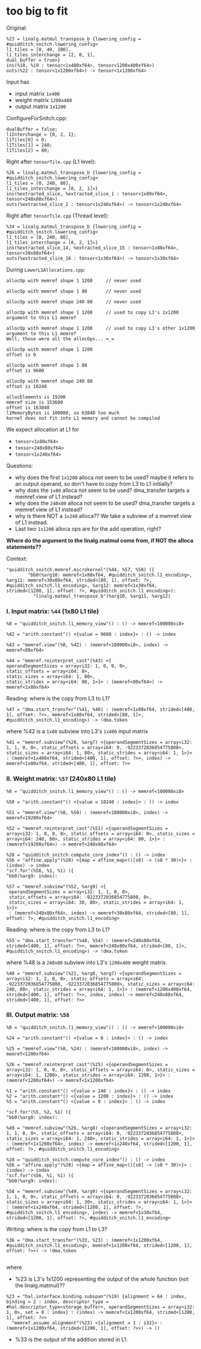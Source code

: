 # too big to fit

Original:

```
%23 = linalg.matmul_transpose_b {lowering_config = #quidditch_snitch.lowering_config<
l1_tiles = [0, 40, 100], 
l1_tiles_interchange = [2, 0, 1], 
dual_buffer = true>} 
ins(%18, %19 : tensor<1x400xf64>, tensor<1200x400xf64>) 
outs(%22 : tensor<1x1200xf64>) -> tensor<1x1200xf64>
```

Input has

- input matrix `1x400`
- weight matrix `1200x400`
- output matrix `1x1200`

ConfigureForSnitch.cpp:

```
dualBuffer = false;
l1Interchange = {0, 2, 1}; 
l1Tiles[0] = 0;
l1Tiles[1] = 240;
l1Tiles[2] = 80;
```

Right after `tensorTile.cpp` (L1 level):

```
%26 = linalg.matmul_transpose_b {lowering_config = #quidditch_snitch.lowering_config<
l1_tiles = [0, 240, 80], 
l1_tiles_interchange = [0, 2, 1]>} 
ins(%extracted_slice, %extracted_slice_1 : tensor<1x80xf64>, tensor<240x80xf64>) 
outs(%extracted_slice_2 : tensor<1x240xf64>) -> tensor<1x240xf64>             
```

Right after `tensorTile.cpp` (Thread level):

```
%34 = linalg.matmul_transpose_b {lowering_config = #quidditch_snitch.lowering_config<
l1_tiles = [0, 240, 80], 
l1_tiles_interchange = [0, 2, 1]>} 
ins(%extracted_slice_14, %extracted_slice_15 : tensor<1x80xf64>, tensor<30x80xf64>) 
outs(%extracted_slice_16 : tensor<1x30xf64>) -> tensor<1x30xf64>       
```

During `LowerL1Allocations.cpp`:

```
allocOp with memref shape 1 1200     // never used

allocOp with memref shape 1 80       // never used

allocOp with memref shape 240 80     // never used

allocOp with memref shape 1 1200     // used to copy L3's 1x1200 argument to this L1 memref

allocOp with memref shape 1 1200     // used to copy L3's other 1x1200 argument to this L1 memref
Well, those were all the allocOps... =_=

allocOp with memref shape 1 1200 
offset is 0

allocOp with memref shape 1 80 
offset is 9600

allocOp with memref shape 240 80 
offset is 10240

allocElements is 19200
memref size is 153600
offset is 163840
l1MemoryBytes is 100000, so 63840 too much
kernel does not fit into L1 memory and cannot be compiled

```

We expect allocation at L1 for 

- `tensor<1x80xf64>`
- `tensor<240x80xf64>`
- `tensor<1x240xf64>`  

Questions:

- why does the first `1x1200` alloca not seem to be used? maybe it refers to an output operand, so don't have to copy from L3 to L1 initially?
- why does the `1x80` alloca not seem to be used? dma_transfer targets a memref.view of L1 instead?
- why does the `240x80` alloca not seem to be used? dma_transfer targets a memref.view of L1 instead?
- why is there NOT a `1x240` alloca?? We take a subview of a memref.view of L1 instead.
- Last two `1x1200` alloca ops are for the add operation, right?

**Where do the argument to the linalg.matmul come from, if NOT the alloca statements??**

Context:

```
"quidditch_snitch.memref.microkernel"(%44, %57, %58) ({
        ^bb0(%arg10: memref<1x80xf64, #quidditch_snitch.l1_encoding>, %arg11: memref<30x80xf64, strided<[80, 1], offset: ?>, #quidditch_snitch.l1_encoding>, %arg12: memref<1x30xf64, strided<[1200, 1], offset: ?>, #quidditch_snitch.l1_encoding>):
          "linalg.matmul_transpose_b"(%arg10, %arg11, %arg12)
```

### I. Input matrix: `%44` (1x80 L1 tile)

```
%0 = "quidditch_snitch.l1_memory_view"() : () -> memref<100000xi8>

%42 = "arith.constant"() <{value = 9600 : index}> : () -> index

%43 = "memref.view"(%0, %42) : (memref<100000xi8>, index) -> memref<80xf64>

%44 = "memref.reinterpret_cast"(%43) <{
operandSegmentSizes = array<i32: 1, 0, 0, 0>, 
static_offsets = array<i64: 0>, 
static_sizes = array<i64: 1, 80>, 
static_strides = array<i64: 80, 1>}> : (memref<80xf64>) -> memref<1x80xf64>     
```

Reading: where is the copy from L3 to L1?

```
%47 = "dma.start_transfer"(%41, %46) : (memref<1x80xf64, strided<[400, 1], offset: ?>>, memref<1x80xf64, strided<[80, 1]>, #quidditch_snitch.l1_encoding>) -> !dma.token
```

where %42 is a `1x80` subview into L3's `1x400` input matrix

```
%41 = "memref.subview"(%20, %arg7) <{operandSegmentSizes = array<i32: 1, 1, 0, 0>, static_offsets = array<i64: 0, -9223372036854775808>, static_sizes = array<i64: 1, 80>, static_strides = array<i64: 1, 1>}> : (memref<1x400xf64, strided<[400, 1], offset: ?>>, index) -> memref<1x80xf64, strided<[400, 1], offset: ?>>
```



### II. Weight matrix: `%57` (240x80 L1 tile)

```
%0 = "quidditch_snitch.l1_memory_view"() : () -> memref<100000xi8>

%50 = "arith.constant"() <{value = 10240 : index}> : () -> index

%51 = "memref.view"(%0, %50) : (memref<100000xi8>, index) -> memref<19200xf64>

%52 = "memref.reinterpret_cast"(%51) <{operandSegmentSizes = array<i32: 1, 0, 0, 0>, static_offsets = array<i64: 0>, static_sizes = array<i64: 240, 80>, static_strides = array<i64: 80, 1>}> : (memref<19200xf64>) -> memref<240x80xf64>

%28 = "quidditch_snitch.compute_core_index"() : () -> index
%56 = "affine.apply"(%28) <{map = affine_map<()[s0] -> (s0 * 30)>}> : (index) -> index
"scf.for"(%56, %1, %1) ({
^bb0(%arg9: index):

%57 = "memref.subview"(%52, %arg9) <{
 operandSegmentSizes = array<i32: 1, 1, 0, 0>, 
 static_offsets = array<i64: -9223372036854775808, 0>, 
 static_sizes = array<i64: 30, 80>, static_strides = array<i64: 1, 1>}> 
 : (memref<240x80xf64>, index) -> memref<30x80xf64, strided<[80, 1], offset: ?>, #quidditch_snitch.l1_encoding>       
```

Reading: where is the copy from L3 to L1?

```
%55 = "dma.start_transfer"(%48, %54) : (memref<240x80xf64, strided<[400, 1], offset: ?>>, memref<240x80xf64, strided<[80, 1]>, #quidditch_snitch.l1_encoding>) -> !dma.token     
```

where %48 is a `240x80` subview into L3's `1200x400` weight matrix.

```
%48 = "memref.subview"(%21, %arg8, %arg7) <{operandSegmentSizes = array<i32: 1, 2, 0, 0>, static_offsets = array<i64: -9223372036854775808, -9223372036854775808>, static_sizes = array<i64: 240, 80>, static_strides = array<i64: 1, 1>}> : (memref<1200x400xf64, strided<[400, 1], offset: ?>>, index, index) -> memref<240x80xf64, strided<[400, 1], offset: ?>>      
```



### III. Output matrix: `%58`

```
%0 = "quidditch_snitch.l1_memory_view"() : () -> memref<100000xi8>

%24 = "arith.constant"() <{value = 0 : index}> : () -> index

%25 = "memref.view"(%0, %24) : (memref<100000xi8>, index) -> memref<1200xf64>

%26 = "memref.reinterpret_cast"(%25) <{operandSegmentSizes = array<i32: 1, 0, 0, 0>, static_offsets = array<i64: 0>, static_sizes = array<i64: 1, 1200>, static_strides = array<i64: 1200, 1>}> : (memref<1200xf64>) -> memref<1x1200xf64>

%1 = "arith.constant"() <{value = 240 : index}> : () -> index
%2 = "arith.constant"() <{value = 1200 : index}> : () -> index
%5 = "arith.constant"() <{value = 0 : index}> : () -> index

"scf.for"(%5, %2, %1) ({
^bb0(%arg8: index):

%49 = "memref.subview"(%26, %arg8) <{operandSegmentSizes = array<i32: 1, 1, 0, 0>, static_offsets = array<i64: 0, -9223372036854775808>, static_sizes = array<i64: 1, 240>, static_strides = array<i64: 1, 1>}> : (memref<1x1200xf64>, index) -> memref<1x240xf64, strided<[1200, 1], offset: ?>, #quidditch_snitch.l1_encoding>

%28 = "quidditch_snitch.compute_core_index"() : () -> index
%56 = "affine.apply"(%28) <{map = affine_map<()[s0] -> (s0 * 30)>}> : (index) -> index
"scf.for"(%56, %1, %1) ({
^bb0(%arg9: index):

%58 = "memref.subview"(%49, %arg9) <{operandSegmentSizes = array<i32: 1, 1, 0, 0>, static_offsets = array<i64: 0, -9223372036854775808>, static_sizes = array<i64: 1, 30>, static_strides = array<i64: 1, 1>}> : (memref<1x240xf64, strided<[1200, 1], offset: ?>, #quidditch_snitch.l1_encoding>, index) -> memref<1x30xf64, strided<[1200, 1], offset: ?>, #quidditch_snitch.l1_encoding>        
```

Writing: where is the copy from L1 to L3?

```
%36 = "dma.start_transfer"(%33, %23) : (memref<1x1200xf64, #quidditch_snitch.l1_encoding>, memref<1x1200xf64, strided<[1200, 1], offset: ?>>) -> !dma.token
 
```

where 

- %23 is L3's 1x1200 representing the output of the whole function (not the linalg.matmul)??

```
%23 = "hal.interface.binding.subspan"(%19) {alignment = 64 : index, binding = 2 : index, descriptor_type = #hal.descriptor_type<storage_buffer>, operandSegmentSizes = array<i32: 1, 0>, set = 0 : index} : (index) -> memref<1x1200xf64, strided<[1200, 1], offset: ?>>
  "memref.assume_alignment"(%23) <{alignment = 1 : i32}> : (memref<1x1200xf64, strided<[1200, 1], offset: ?>>) -> ()
```

- %33 is the output of the addition stored in L1.